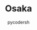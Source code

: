 ---
layout: post
title: "Osaka"
author: "pycodersh"
categories: documentation
tags: [documentation,sample]
image: Osaka.jpg
---